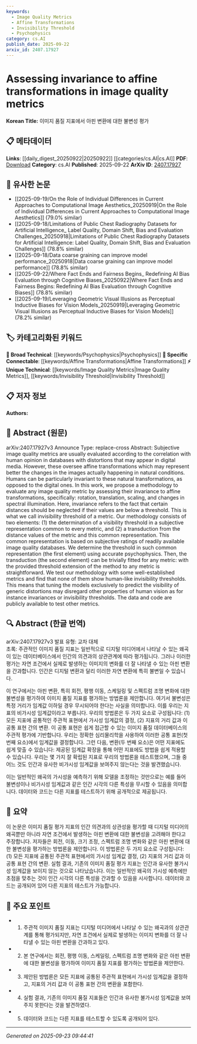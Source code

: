 ```yaml
---
keywords:
  - Image Quality Metrics
  - Affine Transformations
  - Invisibility Threshold
  - Psychophysics
category: cs.AI
publish_date: 2025-09-22
arxiv_id: 2407.17927
---
```


<!-- KEYWORD_LINKING_METADATA:
{
  "processed_timestamp": "2025-09-23T09:44:41.467783",
  "vocabulary_version": "1.0",
  "selected_keywords": [
    "Image Quality Metrics",
    "Affine Transformations",
    "Invisibility Threshold",
    "Psychophysics"
  ],
  "rejected_keywords": [],
  "similarity_scores": {
    "Image Quality Metrics": 0.78,
    "Affine Transformations": 0.81,
    "Invisibility Threshold": 0.77,
    "Psychophysics": 0.72
  },
  "extraction_method": "AI_prompt_based",
  "budget_applied": true,
  "candidates_json": {
    "candidates": [
      {
        "surface": "image quality metrics",
        "canonical": "Image Quality Metrics",
        "aliases": [
          "IQM",
          "image quality assessment"
        ],
        "category": "unique_technical",
        "rationale": "Central to the paper's methodology and evaluation, offering a unique perspective on invariance.",
        "novelty_score": 0.65,
        "connectivity_score": 0.72,
        "specificity_score": 0.85,
        "link_intent_score": 0.78
      },
      {
        "surface": "affine transformations",
        "canonical": "Affine Transformations",
        "aliases": [
          "affine changes",
          "geometric transformations"
        ],
        "category": "specific_connectable",
        "rationale": "Key concept for understanding the proposed evaluation methodology.",
        "novelty_score": 0.58,
        "connectivity_score": 0.79,
        "specificity_score": 0.82,
        "link_intent_score": 0.81
      },
      {
        "surface": "invisibility threshold",
        "canonical": "Invisibility Threshold",
        "aliases": [
          "visibility threshold",
          "perceptual threshold"
        ],
        "category": "unique_technical",
        "rationale": "Introduces a novel concept for assessing image quality metrics.",
        "novelty_score": 0.72,
        "connectivity_score": 0.68,
        "specificity_score": 0.88,
        "link_intent_score": 0.77
      },
      {
        "surface": "psychophysics",
        "canonical": "Psychophysics",
        "aliases": [
          "perceptual psychology",
          "sensory psychology"
        ],
        "category": "broad_technical",
        "rationale": "Provides the scientific basis for determining perceptual thresholds.",
        "novelty_score": 0.45,
        "connectivity_score": 0.83,
        "specificity_score": 0.65,
        "link_intent_score": 0.72
      }
    ],
    "ban_list_suggestions": [
      "methodology",
      "human opinion",
      "digital media"
    ]
  },
  "decisions": [
    {
      "candidate_surface": "image quality metrics",
      "resolved_canonical": "Image Quality Metrics",
      "decision": "linked",
      "scores": {
        "novelty": 0.65,
        "connectivity": 0.72,
        "specificity": 0.85,
        "link_intent": 0.78
      }
    },
    {
      "candidate_surface": "affine transformations",
      "resolved_canonical": "Affine Transformations",
      "decision": "linked",
      "scores": {
        "novelty": 0.58,
        "connectivity": 0.79,
        "specificity": 0.82,
        "link_intent": 0.81
      }
    },
    {
      "candidate_surface": "invisibility threshold",
      "resolved_canonical": "Invisibility Threshold",
      "decision": "linked",
      "scores": {
        "novelty": 0.72,
        "connectivity": 0.68,
        "specificity": 0.88,
        "link_intent": 0.77
      }
    },
    {
      "candidate_surface": "psychophysics",
      "resolved_canonical": "Psychophysics",
      "decision": "linked",
      "scores": {
        "novelty": 0.45,
        "connectivity": 0.83,
        "specificity": 0.65,
        "link_intent": 0.72
      }
    }
  ]
}
-->

# Assessing invariance to affine transformations in image quality metrics

**Korean Title:** 이미지 품질 지표에서 아핀 변환에 대한 불변성 평가

## 📋 메타데이터

**Links**: [[daily_digest_20250922|20250922]] [[categories/cs.AI|cs.AI]]
**PDF**: [Download](https://arxiv.org/pdf/2407.17927.pdf)
**Category**: cs.AI
**Published**: 2025-09-22
**ArXiv ID**: [2407.17927](https://arxiv.org/abs/2407.17927)

## 🔗 유사한 논문
- [[2025-09-19/On the Role of Individual Differences in Current Approaches to Computational Image Aesthetics_20250919|On the Role of Individual Differences in Current Approaches to Computational Image Aesthetics]] (79.0% similar)
- [[2025-09-18/Limitations of Public Chest Radiography Datasets for Artificial Intelligence_ Label Quality, Domain Shift, Bias and Evaluation Challenges_20250918|Limitations of Public Chest Radiography Datasets for Artificial Intelligence: Label Quality, Domain Shift, Bias and Evaluation Challenges]] (78.8% similar)
- [[2025-09-18/Data coarse graining can improve model performance_20250918|Data coarse graining can improve model performance]] (78.8% similar)
- [[2025-09-22/Where Fact Ends and Fairness Begins_ Redefining AI Bias Evaluation through Cognitive Biases_20250922|Where Fact Ends and Fairness Begins: Redefining AI Bias Evaluation through Cognitive Biases]] (78.8% similar)
- [[2025-09-19/Leveraging Geometric Visual Illusions as Perceptual Inductive Biases for Vision Models_20250919|Leveraging Geometric Visual Illusions as Perceptual Inductive Biases for Vision Models]] (78.2% similar)

## 🏷️ 카테고리화된 키워드
**🧠 Broad Technical**: [[keywords/Psychophysics|Psychophysics]]
**🔗 Specific Connectable**: [[keywords/Affine Transformations|Affine Transformations]]
**⚡ Unique Technical**: [[keywords/Image Quality Metrics|Image Quality Metrics]], [[keywords/Invisibility Threshold|Invisibility Threshold]]

## 📋 저자 정보

**Authors:** 

## 📄 Abstract (원문)

arXiv:2407.17927v3 Announce Type: replace-cross 
Abstract: Subjective image quality metrics are usually evaluated according to the correlation with human opinion in databases with distortions that may appear in digital media. However, these oversee affine transformations which may represent better the changes in the images actually happening in natural conditions. Humans can be particularly invariant to these natural transformations, as opposed to the digital ones.
  In this work, we propose a methodology to evaluate any image quality metric by assessing their invariance to affine transformations, specifically: rotation, translation, scaling, and changes in spectral illumination. Here, invariance refers to the fact that certain distances should be neglected if their values are below a threshold. This is what we call invisibility threshold of a metric. Our methodology consists of two elements: (1) the determination of a visibility threshold in a subjective representation common to every metric, and (2) a transduction from the distance values of the metric and this common representation. This common representation is based on subjective ratings of readily available image quality databases. We determine the threshold in such common representation (the first element) using accurate psychophysics. Then, the transduction (the second element) can be trivially fitted for any metric: with the provided threshold extension of the method to any metric is straightforward. We test our methodology with some well-established metrics and find that none of them show human-like invisibility thresholds.
  This means that tuning the models exclusively to predict the visibility of generic distortions may disregard other properties of human vision as for instance invariances or invisibility thresholds. The data and code are publicly available to test other metrics.

## 🔍 Abstract (한글 번역)

arXiv:2407.17927v3 발표 유형: 교차 대체  
초록: 주관적인 이미지 품질 지표는 일반적으로 디지털 미디어에서 나타날 수 있는 왜곡이 있는 데이터베이스에서 인간의 의견과의 상관관계에 따라 평가됩니다. 그러나 이러한 평가는 자연 조건에서 실제로 발생하는 이미지의 변화를 더 잘 나타낼 수 있는 아핀 변환을 간과합니다. 인간은 디지털 변환과 달리 이러한 자연 변환에 특히 불변일 수 있습니다. 

이 연구에서는 아핀 변환, 특히 회전, 평행 이동, 스케일링 및 스펙트럼 조명 변화에 대한 불변성을 평가하여 이미지 품질 지표를 평가하는 방법론을 제안합니다. 여기서 불변성은 특정 거리가 임계값 이하일 경우 무시되어야 한다는 사실을 의미합니다. 이를 우리는 지표의 비가시성 임계값이라고 부릅니다. 우리의 방법론은 두 가지 요소로 구성됩니다: (1) 모든 지표에 공통적인 주관적 표현에서 가시성 임계값의 결정, (2) 지표의 거리 값과 이 공통 표현 간의 변환. 이 공통 표현은 쉽게 접근할 수 있는 이미지 품질 데이터베이스의 주관적 평가에 기반합니다. 우리는 정확한 심리물리학을 사용하여 이러한 공통 표현(첫 번째 요소)에서 임계값을 결정합니다. 그런 다음, 변환(두 번째 요소)은 어떤 지표에도 쉽게 맞출 수 있습니다: 제공된 임계값 확장을 통해 어떤 지표에도 방법을 쉽게 적용할 수 있습니다. 우리는 몇 가지 잘 확립된 지표로 우리의 방법론을 테스트했으며, 그들 중 어느 것도 인간과 유사한 비가시성 임계값을 보여주지 않는다는 것을 발견했습니다.

이는 일반적인 왜곡의 가시성을 예측하기 위해 모델을 조정하는 것만으로는 예를 들어 불변성이나 비가시성 임계값과 같은 인간 시각의 다른 특성을 무시할 수 있음을 의미합니다. 데이터와 코드는 다른 지표를 테스트하기 위해 공개적으로 제공됩니다.

## 📝 요약

이 논문은 이미지 품질 평가 지표의 인간 의견과의 상관성을 평가할 때 디지털 미디어의 왜곡뿐만 아니라 자연 조건에서 발생하는 아핀 변환에 대한 불변성을 고려해야 한다고 주장합니다. 저자들은 회전, 이동, 크기 조정, 스펙트럼 조명 변화와 같은 아핀 변환에 대한 불변성을 평가하는 방법론을 제안합니다. 이 방법론은 두 가지 요소로 구성됩니다: (1) 모든 지표에 공통된 주관적 표현에서의 가시성 임계값 결정, (2) 지표의 거리 값과 이 공통 표현 간의 변환. 실험 결과, 기존의 이미지 품질 평가 지표는 인간과 유사한 불가시성 임계값을 보이지 않는 것으로 나타났습니다. 이는 일반적인 왜곡의 가시성 예측에만 초점을 맞추는 것이 인간 시각의 다른 특성을 간과할 수 있음을 시사합니다. 데이터와 코드는 공개되어 있어 다른 지표의 테스트가 가능합니다.

## 🎯 주요 포인트

- 1. 주관적 이미지 품질 지표는 디지털 미디어에서 나타날 수 있는 왜곡과의 상관관계를 통해 평가되지만, 자연 조건에서 실제로 발생하는 이미지 변화를 더 잘 나타낼 수 있는 아핀 변환을 간과하고 있다.
- 2. 본 연구에서는 회전, 평행 이동, 스케일링, 스펙트럼 조명 변화와 같은 아핀 변환에 대한 불변성을 평가하여 이미지 품질 지표를 평가하는 방법론을 제안한다.
- 3. 제안된 방법론은 모든 지표에 공통된 주관적 표현에서 가시성 임계값을 결정하고, 지표의 거리 값과 이 공통 표현 간의 변환을 포함한다.
- 4. 실험 결과, 기존의 이미지 품질 지표들은 인간과 유사한 불가시성 임계값을 보여주지 못한다는 것을 발견하였다.
- 5. 데이터와 코드는 다른 지표를 테스트할 수 있도록 공개되어 있다.


---

*Generated on 2025-09-23 09:44:41*